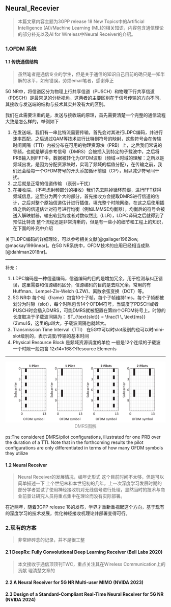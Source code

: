 ## Neural_Recevier 

> 本篇文章内容主题为3GPP release 18 New Topics中的Artificial Intelligence (AI)/Machine Learning (ML)的相关知识，内容包含通信理论的部分补充以及AI for Wireless中Neural Receiver的介绍。

### 1.OFDM 系统

#### 1.1 传统通信结构
> 虽然笔者是通信专业的学生，但是关于通信的知识自己目前的确只是一知半解的水平，如有错误，劳烦email笔者，感谢斧正

5G NR中，将信道区分为物理上行共享信道（PUSCH）和物理下行共享信道（PDSCH）是最常见的分析视角，这两者的主要区别在于信号传输的方向不同，其接收与发送端的结构与技术其实并没有大的区别。

我们在此需要注重的是，发送与接收端的原理，首先需要清楚一个完整的通信流程大致是怎么样的，举例如下

1. 在发送端，我们有一串比特流需要传输，首先会对其进行LDPC编码，并进行速率匹配，之后通过QAM等技术进行比特到符号的映射，这些符号会在传输时间间隔（TTI）内被分布在可用的物理资源块（PRB）上，之后我们常说的导频，也就是解调参考信号（DMRS）会被插入到特定的子载波中，之后将PRB输入到IFFT中，数据被转化为OFDM波形（频域->时域的理解：之所以是频域出发，是因为分配资源块时，实现了频域的幅值分配），在传输之前，我们还会给每一个OFDM符号的开头添加循环前缀（CP），用以减少符号间干扰。
2. 之后就是正常的信道传输 （衰弱+干扰）
3. 在接收端，（不考虑射频部分的接收）我们先去除掉循环前缀，进行FFT获得频域信息，这里分为两个大的部分，首先接收方会提取DMRS进行信道的估计，之后对整个原始信道估计进行插值，填充整个时隙网络，在这之后使用插值之后的信道估计对符号进行均衡（例如LMMSE均衡器），均衡后的符号会被送入解映射器，输出软比特或者对数似然比（LLR），LDPC译码之后就得到了预估比特流
整个流程还是非常清晰的，但是有一些小的细节和工程上的知识，在下面的补充中介绍

关于LDPC编码的详细理论，可以参考相关文献[@gallager1962low, @mackay1996near]。在5G NR系统中，OFDM技术的应用已经相当成熟[@dahlman2018nr]。

---
补充：
1. LDPC编码是一种信道编码，信道编码的目的是增加冗余，用于检测与纠正错误，这里需要和信源编码区分，信源编码的目的是去除冗余，常用的有Huffman、Lempel-Ziv-Welch (LZW)、离散余弦变换（DCT）等。
2. 5G NR中 每个帧（frame）包含10个子帧，每个子帧维持1ms，每个子帧都被划分为时隙（slot），每个时隙包含14个OFDM符号，当调度了PDSCH或者PUSCH时会插入DMRS，可能DMRS就被配置在第四个OFDM符号上。时隙的长度取决于子载波间隔为： $T_{\text{slot}} = \frac{1 \, \text{ms}}{2\mu}$，这里的$\mu$越大，子载波间隔也就越大。
3. Transmission Time Interval（TTI） 在5G中可以时slot级别的也可以时mini-slot级别的，表示调度/传输的基本时间
4. Physical Resource Block 是频域资源调度的单位 一般是12个连续的子载波 一个时隙一般包含 12x14=168个Resource Elements
---
<div style="display: flex; justify-content: center; align-items: flex-start; gap: 32px; margin: 16px 0;">
  <div style="flex: 1; text-align: center;">
    <img src="/images/nr_DeepRx3.png" style="width: 700px; display: block; margin: 0 auto;" />
    <span style="display: block; text-align: center; color: #888;">DMRS图解</span>
  </div>
</div>
ps:The considered DMRS/pilot configurations, illustrated for one PRB over the duration of a TTI. Note that in the forthcoming results the pilot
configurations are only differentiated in terms of how many OFDM symbols they utilize

#### 1.2 Neural Receiver
> Neural Receiver的发展情况，编年史形式
这个目前时间不太够，但是可以简单描述一下
上个世纪末和本世纪初的几年，上一次深度学习发展时期的部分学者尝试了使用神经接收机对无线信号进行处理，显然当时的技术与商业前景让研究人员将重点集中在理论而没有实际部署。

在近两年，随着3GPP release 18的发布，学界才重新重视起这个方向，基于现有的深度学习的技术发展，优化神经接收机理论并部署变得可行。

### 2.现有的方案
> 非常碎碎念的记录，并不是很工整
#### 2.1 DeepRx: Fully Convolutional Deep Learning Receiver (Bell Labs 2020)
> 本文接收于通信顶顶刊TWC，重点关注其在Wireless Communication上的贡献
> 理清楚文章的

#### 2.2 A Neural Receiver for 5G NR Multi-user MIMO (NVIDA 2023)




#### 2.3 Design of a Standard-Compliant Real-Time Neural Receiver for 5G NR (NVIDA 2024)






